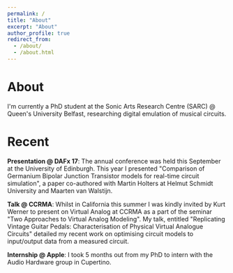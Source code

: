 ```yaml
---
permalink: /
title: "About"
excerpt: "About"
author_profile: true
redirect_from: 
  - /about/
  - /about.html
---
```

About
======
I'm currently a PhD student at the Sonic Arts Research Centre (SARC) @ Queen's University Belfast, researching digital emulation of musical circuits.

Recent
======
**Presentation @ DAFx 17**: The annual conference was held this September at the University of Edinburgh. This year I presented "Comparison of Germanium Bipolar Junction Transistor models for real-time circuit simulation", a paper co-authored with Martin Holters at Helmut Schmidt University and Maarten van Walstijn.

**Talk @ CCRMA**: Whilst in California this summer I was kindly invited by Kurt Werner to present on Virtual Analog at CCRMA as a part of the seminar "Two Approaches to Virtual Analog Modeling". My talk, entitled "Replicating Vintage Guitar Pedals: Characterisation of Physical Virtual Analogue Circuits" detailed my recent work on optimising circuit models to input/output data from a measured circuit.

**Internship @ Apple**: I took 5 months out from my PhD to intern with the Audio Hardware group in Cupertino. 

